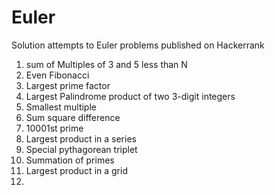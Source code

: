 # Euler
Solution attempts to Euler problems published on Hackerrank

001. sum of Multiples of 3 and 5 less than N
002. Even Fibonacci
003. Largest prime factor
004. Largest Palindrome product of two 3-digit integers
005. Smallest multiple
006. Sum square difference
007. 10001st prime
008. Largest product in a series
009. Special pythagorean triplet
010. Summation of primes
011. Largest product in a grid
012. 
